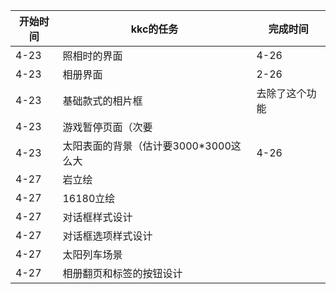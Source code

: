 | 开始时间 | kkc的任务                             | 完成时间       |
| -------- | ------------------------------------- | -------------- |
| 4-23     | 照相时的界面                          | 4-26           |
| 4-23     | 相册界面                              | 2-26           |
| 4-23     | 基础款式的相片框                      | 去除了这个功能 |
| 4-23     | 游戏暂停页面（次要                    |                |
| 4-23     | 太阳表面的背景（估计要3000*3000这么大 | 4-26           |
| 4-27     | 岩立绘                                |                |
| 4-27     | 16180立绘                             |                |
| 4-27     | 对话框样式设计                        |                |
| 4-27     | 对话框选项样式设计                    |                |
| 4-27     | 太阳列车场景                          |                |
| 4-27     | 相册翻页和标签的按钮设计              |                |

